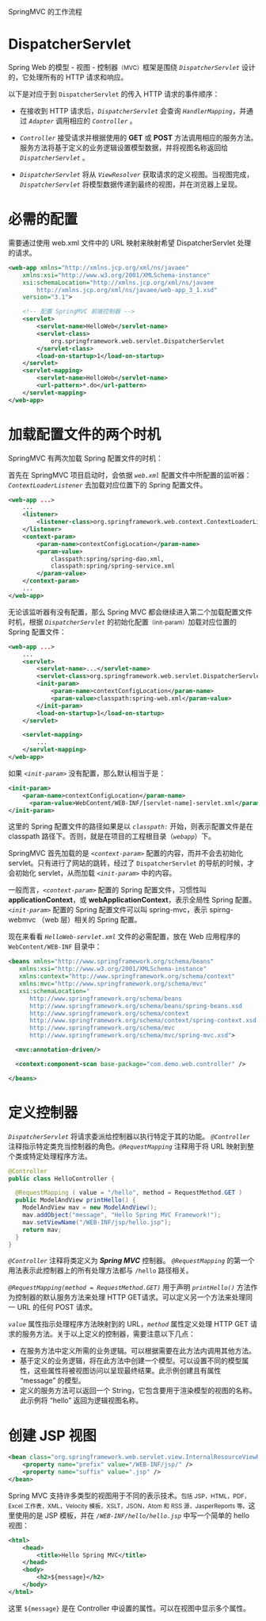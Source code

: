 <span class="title">SpringMVC 的工作流程</span>

# DispatcherServlet

Spring Web 的模型 - 视图 - 控制器<small>（MVC）</small>框架是围绕 *`DispatcherServlet`* 设计的，它处理所有的 HTTP 请求和响应。

以下是对应于到 `DispatcherServlet` 的传入 HTTP 请求的事件顺序：

- 在接收到 HTTP 请求后，*`DispatcherServlet`* 会查询 *`HandlerMapping`*，并通过 *`Adapter`* 调用相应的 *`Controller`* 。

- *`Controller`* 接受请求并根据使用的 **GET** 或 **POST** 方法调用相应的服务方法。 服务方法将基于定义的业务逻辑设置模型数据，并将视图名称返回给 *`DispatcherServlet`* 。

- *`DispatcherServlet`* 将从 *`ViewResolver`* 获取请求的定义视图。当视图完成，*`DispatcherServlet`* 将模型数据传递到最终的视图，并在浏览器上呈现。


# 必需的配置

需要通过使用 web.xml 文件中的 URL 映射来映射希望 DispatcherServlet 处理的请求。

```xml
<web-app xmlns="http://xmlns.jcp.org/xml/ns/javaee"
    xmlns:xsi="http://www.w3.org/2001/XMLSchema-instance"
    xsi:schemaLocation="http://xmlns.jcp.org/xml/ns/javaee 
        http://xmlns.jcp.org/xml/ns/javaee/web-app_3_1.xsd"
    version="3.1">

    <!-- 配置 SpringMVC 前端控制器 -->
    <servlet>
        <servlet-name>HelloWeb</servlet-name>
        <servlet-class>
            org.springframework.web.servlet.DispatcherServlet
        </servlet-class>
        <load-on-startup>1</load-on-startup>
    </servlet>
    <servlet-mapping>
        <servlet-name>HelloWeb</servlet-name>
        <url-pattern>*.do</url-pattern>
    </servlet-mapping>
</web-app>
```

# 加载配置文件的两个时机

SpringMVC 有两次加载 Spring 配置文件的时机：

首先在 SpringMVC 项目启动时，会依据 *`web.xml`* 配置文件中所配置的监听器：*`ContextLoaderListener`* 去加载对应位置下的 Spring 配置文件。

```xml
<web-app ...>
    ...
    <listener>
        <listener-class>org.springframework.web.context.ContextLoaderListener</listener-class>
    </listener>
    <context-param>
        <param-name>contextConfigLocation</param-name>
        <param-value>
            classpath:spring/spring-dao.xml,
            classpath:spring/spring-service.xml
        </param-value>
    </context-param>
    ...
</web-app>
```

无论该监听器有没有配置，那么 Spring MVC 都会继续进入第二个加载配置文件时机，根据 *`DispatcherServlet`* 的初始化配置<small>（init-param）</small>加载对应位置的 Spring 配置文件：

```xml
<web-app ...>
    ...
    <servlet>
        <servlet-name>...</servlet-name>
        <servlet-class>org.springframework.web.servlet.DispatcherServlet</servlet-class>
        <init-param>
            <param-name>contextConfigLocation</param-name>
            <param-value>classpath:spring-web.xml</param-value>
        </init-param>
        <load-on-startup>1</load-on-startup>
    </servlet>

    <servlet-mapping>
        ...
    </servlet-mapping>
</web-app>
```

如果 *`<init-param>`* 没有配置，那么默认相当于是：

```xml
<init-param>
    <param-name>contextConfigLocation</param-name>
	  <param-value>WebContent/WEB-INF/[servlet-name]-servlet.xml</param-value>
</init-param>
```

这里的 Spring 配置文件的路径如果是以 *`classpath:`* 开始，则表示配置文件是在 classpath 路径下。否则，就是在项目的工程根目录（*`webapp`*）下。

SpringMVC 首先加载的是 *`<context-param>`* 配置的内容，而并不会去初始化 servlet。只有进行了网站的跳转，经过了 `DispatcherServlet` 的导航的时候，才会初始化 servlet，从而加载 *`<init-param>`* 中的内容。

一般而言，*`<context-param>`* 配置的 Spring 配置文件，习惯性叫 **applicationContext**，或 **webApplicationContext**，表示全局性 Spring 配置。*`<init-param>`* 配置的 Spring 配置文件可以叫 spring-mvc，表示 spirng-webmvc （web 层）相关的 Spring 配置。

现在来看看 *`HelloWeb-servlet.xml`* 文件的必需配置，放在 Web 应用程序的 `WebContent/WEB-INF` 目录中：

```xml
<beans xmlns="http://www.springframework.org/schema/beans"
   xmlns:xsi="http://www.w3.org/2001/XMLSchema-instance"
   xmlns:context="http://www.springframework.org/schema/context"
   xmlns:mvc="http://www.springframework.org/schema/mvc"
   xsi:schemaLocation="
      http://www.springframework.org/schema/beans
      http://www.springframework.org/schema/beans/spring-beans.xsd
      http://www.springframework.org/schema/context
      http://www.springframework.org/schema/context/spring-context.xsd
      http://www.springframework.org/schema/mvc
      http://www.springframework.org/schema/mvc/spring-mvc.xsd">

  <mvc:annotation-driven/>

  <context:component-scan base-package="com.demo.web.controller" />

</beans>
```

# 定义控制器

*`DispatcherServlet`* 将请求委派给控制器以执行特定于其的功能。 *`@Controller`* 注释指示特定类充当控制器的角色。*`@RequestMapping`* 注释用于将 URL 映射到整个类或特定处理程序方法。

```java
@Controller
public class HelloController {

  @RequestMapping ( value = "/hello", method = RequestMethod.GET )
  public ModelAndView printHello() {
    ModelAndView mav = new ModelAndView();
    mav.addObject("message", "Hello Spring MVC Framework!");
    mav.setViewName("/WEB-INF/jsp/hello.jsp");
    return mav;
  }
}
```

*`@Controller`* 注释将类定义为 ***Spring MVC*** 控制器。
*`@RequestMapping`* 的第一个用法表示此控制器上的所有处理方法都与 `/hello` 路径相关。

*`@RequestMapping(method = RequestMethod.GET)`* 用于声明 *`printHello()`* 方法作为控制器的默认服务方法来处理 HTTP GET请求。可以定义另一个方法来处理同一 URL 的任何 POST 请求。

*`value`* 属性指示处理程序方法映射到的 URL，*`method`* 属性定义处理 HTTP GET 请求的服务方法。关于以上定义的控制器，需要注意以下几点：

- 在服务方法中定义所需的业务逻辑。可以根据需要在此方法内调用其他方法。
- 基于定义的业务逻辑，将在此方法中创建一个模型。可以设置不同的模型属性，这些属性将被视图访问以呈现最终结果。此示例创建且有属性 “message” 的模型。
- 定义的服务方法可以返回一个 String，它包含要用于渲染模型的视图的名称。此示例将 “hello” 返回为逻辑视图名称。

# 创建 JSP 视图

```xml
<bean class="org.springframework.web.servlet.view.InternalResourceViewResolver">
    <property name="prefix" value="/WEB-INF/jsp/" />
    <property name="suffix" value=".jsp" />
</bean>
```

Spring MVC 支持许多类型的视图用于不同的表示技术。<small>包括 JSP，HTML，PDF，Excel 工作表，XML，Velocity 模板，XSLT，JSON，Atom 和 RSS 源，JasperReports 等。</small>这里使用的是 JSP 模板，并在 *`/WEB-INF/hello/hello.jsp`* 中写一个简单的 hello 视图：

```xml
<html>
    <head>
        <title>Hello Spring MVC</title>
    </head>
    <body>
        <h2>${message}</h2>
    </body>
</html>
```

这里 `${message}` 是在 Controller 中设置的属性。可以在视图中显示多个属性。
